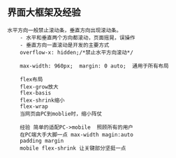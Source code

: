 ## 界面大框架及经验

    水平方向一般禁止滚动条，垂直方向出现滚动条。
        - 水平和垂直两个方向都滚动，页面摇晃，误操作
        - 垂直方向一直滚动是开发的主要方式
        overflow-x: hidden;/*禁止水平方向滚动*/

        max-width: 960px;  margin: 0 auto;  通用于所有布局

        flex布局 
        flex-grow放大 
        flex-basis
        flex-shrink缩小
        flex-wrap
        当网页由PC到moblie时，缩小阵仗

        经验 简单的适配PC->mobile  照顾所有的用户 
        在PC端大手大脚一点 max-width magin:auto
        padding margin
        mobile flex-shrink 让关键部分坚挺一点